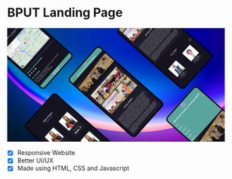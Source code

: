 # BPUT Landing Page


![Mock](https://github.com/karanrao-github/bput-landing-page/blob/main/images/BPUT%20Smartphone%20Mock.png)

- [x] Responsive Website
- [x] Better UI/UX
- [x] Made using HTML, CSS and Javascript
